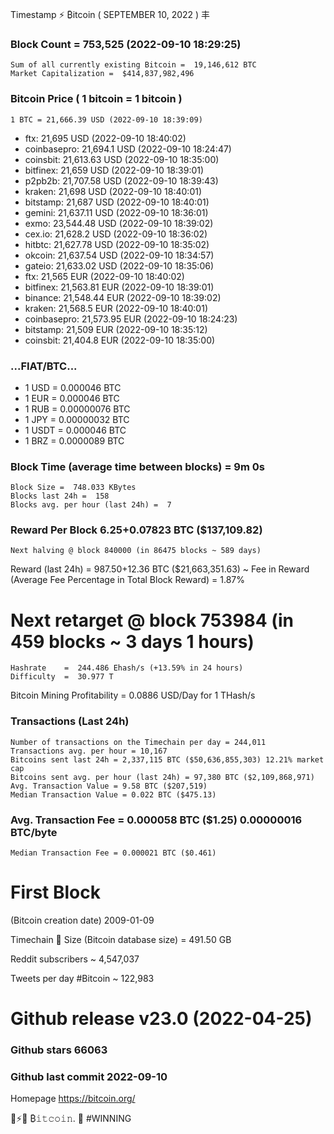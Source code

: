 Timestamp ⚡ ₿itcoin ( SEPTEMBER 10, 2022 ) 丰
### Block Count =  753,525   (2022-09-10 18:29:25)
    Sum of all currently existing Bitcoin =  19,146,612 BTC
    Market Capitalization =  $414,837,982,496
### Bitcoin Price ( 1 bitcoin = 1 bitcoin )
	1 BTC = 21,666.39 USD (2022-09-10 18:39:09)
- ftx: 21,695 USD (2022-09-10 18:40:02)
- coinbasepro: 21,694.1 USD (2022-09-10 18:24:47)
- coinsbit: 21,613.63 USD (2022-09-10 18:35:00)
- bitfinex: 21,659 USD (2022-09-10 18:39:01)
- p2pb2b: 21,707.58 USD (2022-09-10 18:39:43)
- kraken: 21,698 USD (2022-09-10 18:40:01)
- bitstamp: 21,687 USD (2022-09-10 18:40:01)
- gemini: 21,637.11 USD (2022-09-10 18:36:01)
- exmo: 23,544.48 USD (2022-09-10 18:39:02)
- cex.io: 21,628.2 USD (2022-09-10 18:36:02)
- hitbtc: 21,627.78 USD (2022-09-10 18:35:02)
- okcoin: 21,637.54 USD (2022-09-10 18:34:57)
- gateio: 21,633.02 USD (2022-09-10 18:35:06)
- ftx: 21,565 EUR (2022-09-10 18:40:02)
- bitfinex: 21,563.81 EUR (2022-09-10 18:39:01)
- binance: 21,548.44 EUR (2022-09-10 18:39:02)
- kraken: 21,568.5 EUR (2022-09-10 18:40:01)
- coinbasepro: 21,573.95 EUR (2022-09-10 18:24:23)
- bitstamp: 21,509 EUR (2022-09-10 18:35:12)
- coinsbit: 21,404.8 EUR (2022-09-10 18:35:00)
### ...FIAT/BTC...
- 1 USD = 0.000046 BTC
- 1 EUR = 0.000046 BTC
- 1 RUB = 0.00000076 BTC
- 1 JPY = 0.00000032 BTC
- 1 USDT = 0.000046 BTC
- 1 BRZ = 0.0000089 BTC
### Block Time (average time between blocks) =  9m 0s
    Block Size =  748.033 KBytes
    Blocks last 24h =  158
    Blocks avg. per hour (last 24h) =  7
### Reward Per Block	6.25+0.07823 BTC ($137,109.82) 
    Next halving @ block 840000 (in 86475 blocks ~ 589 days)
Reward (last 24h) = 987.50+12.36 BTC ($21,663,351.63) ~ Fee in Reward (Average Fee Percentage in Total Block Reward) = 1.87%
# Next retarget @ block 753984 (in 459 blocks ~ 3 days 1 hours)
    Hashrate    =  244.486 Ehash/s (+13.59% in 24 hours)
    Difficulty  =  30.977 T 
Bitcoin Mining Profitability = 0.0886 USD/Day for 1 THash/s
### Transactions (Last 24h)
    Number of transactions on the Timechain per day = 244,011
    Transactions avg. per hour = 10,167
    Bitcoins sent last 24h = 2,337,115 BTC ($50,636,855,303) 12.21% market cap
    Bitcoins sent avg. per hour (last 24h) = 97,380 BTC ($2,109,868,971)
    Avg. Transaction Value = 9.58 BTC ($207,519)
    Median Transaction Value = 0.022 BTC ($475.13)
### Avg. Transaction Fee = 0.000058 BTC ($1.25) 0.00000016 BTC/byte
    Median Transaction Fee = 0.000021 BTC ($0.461)
# First Block
(Bitcoin creation date)	2009-01-09

Timechain 🪩 Size (Bitcoin database size)	= 491.50 GB

Reddit subscribers	~ 4,547,037

Tweets per day #Bitcoin	~ 122,983

# Github release	v23.0 (2022-04-25)
### Github stars	66063
### Github last commit	2022-09-10

Homepage	https://bitcoin.org/

💙⚡💜   ₿𝚒𝚝𝚌𝚘𝚒𝚗.   🥇  #WINNING
